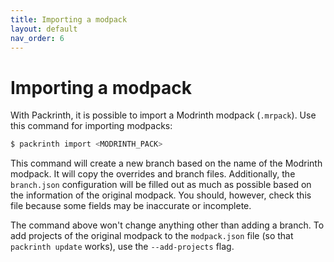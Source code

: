 ```yaml
---
title: Importing a modpack
layout: default
nav_order: 6
---
```


# Importing a modpack
With Packrinth, it is possible to import a Modrinth modpack (`.mrpack`). Use this command for importing modpacks:
```bash
$ packrinth import <MODRINTH_PACK>
```
This command will create a new branch based on the name of the Modrinth modpack. It will copy the overrides and
branch files. Additionally, the `branch.json` configuration will be filled out as much as possible based on the
information of the original modpack. You should, however, check this file because some fields may be inaccurate
or incomplete.

The command above won't change anything other than adding a branch. To add projects of the original modpack
to the `modpack.json` file (so that `packrinth update` works), use the `--add-projects` flag.